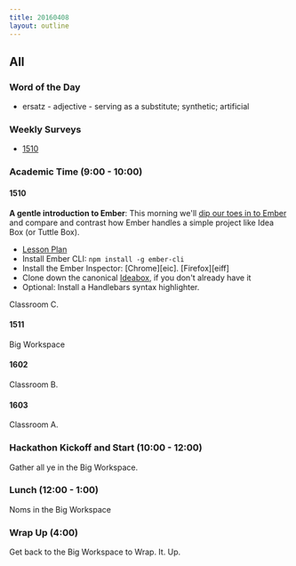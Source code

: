 ```yaml
---
title: 20160408
layout: outline
---
```


## All

### Word of the Day

* ersatz - adjective - serving as a substitute; synthetic; artificial

### Weekly Surveys

- [1510](https://docs.google.com/forms/d/1H7J_tnt_fFp2UMd7HxMASapHcIdXzwGNbfVaVsX4lhs/viewform)

### Academic Time (9:00 - 10:00)

#### 1510

**A gentle introduction to Ember**: This morning we'll [dip our toes in to Ember][ember] and compare and contrast how Ember handles a simple project like Idea Box (or Tuttle Box).

[ember]: https://github.com/turingschool/lesson_plans/blob/master/ruby_04-apis_and_scalability/super-introduction-to-ember.markdown

- [Lesson Plan][ember]
- Install Ember CLI: `npm install -g ember-cli`
- Install the Ember Inspector: [Chrome][eic]. [Firefox][eiff]
- Clone down the canonical [Ideabox](https://github.com/stevekinney/idea-box), if you don't already have it
- Optional: Install a Handlebars syntax highlighter.

Classroom C.

#### 1511

Big Workspace

#### 1602

Classroom B.

#### 1603

Classroom A.


### Hackathon Kickoff and Start (10:00 - 12:00)

Gather all ye in the Big Workspace.

### Lunch (12:00 - 1:00)

Noms in the Big Workspace

### Wrap Up (4:00)

Get back to the Big Workspace to Wrap. It. Up.
